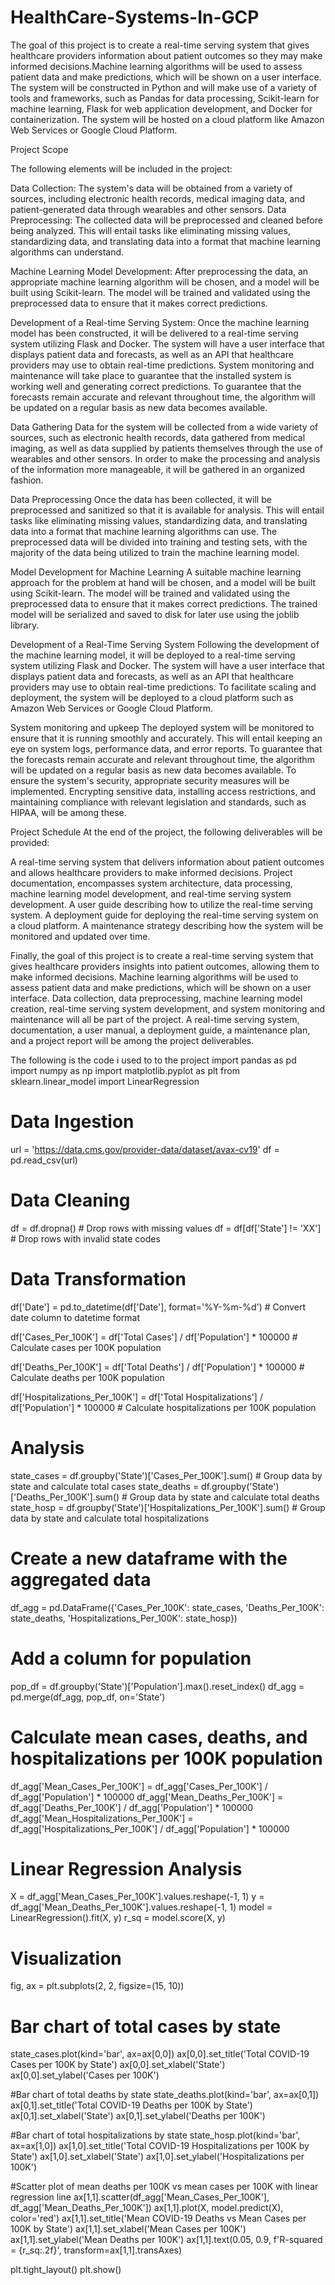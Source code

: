# HealthCare-Systems-In-GCP
The goal of this project is to create a real-time serving system that gives healthcare providers information about patient outcomes so they may make informed decisions.Machine learning algorithms will be used to assess patient data and make predictions, which will be shown on a user interface.
The system will be constructed in Python and will make use of a variety of tools and frameworks, such as Pandas for data processing, Scikit-learn for machine learning, Flask for web application development, and Docker for containerization. The system will be hosted on a cloud platform like Amazon Web Services or Google Cloud Platform.

Project Scope

The following elements will be included in the project:

Data Collection: The system's data will be obtained from a variety of sources, including electronic health records, medical imaging data, and patient-generated data through wearables and other sensors.
Data Preprocessing: The collected data will be preprocessed and cleaned before being analyzed. This will entail tasks like eliminating missing values, standardizing data, and translating data into a format that machine learning algorithms can understand.

Machine Learning Model Development: After preprocessing the data, an appropriate machine learning algorithm will be chosen, and a model will be built using Scikit-learn. The model will be trained and validated using the preprocessed data to ensure that it makes correct predictions.

Development of a Real-time Serving System: Once the machine learning model has been constructed, it will be delivered to a real-time serving system utilizing Flask and Docker. The system will have a user interface that displays patient data and forecasts, as well as an API that healthcare providers may use to obtain real-time predictions. System monitoring and maintenance will take place to guarantee that the installed system is working well and generating correct predictions. To guarantee that the forecasts remain accurate and relevant throughout time, the algorithm will be updated on a regular basis as new data becomes available.

Data Gathering
Data for the system will be collected from a wide variety of sources, such as electronic health records, data gathered from medical imaging, as well as data supplied by patients themselves through the use of wearables and other sensors. In order to make the processing and analysis of the information more manageable, it will be gathered in an organized fashion.

Data Preprocessing
Once the data has been collected, it will be preprocessed and sanitized so that it is available for analysis. This will entail tasks like eliminating missing values, standardizing data, and translating data into a format that machine learning algorithms can use. The preprocessed data will be divided into training and testing sets, with the majority of the data being utilized to train the machine learning model.

Model Development for Machine Learning
A suitable machine learning approach for the problem at hand will be chosen, and a model will be built using Scikit-learn. The model will be trained and validated using the preprocessed data to ensure that it makes correct predictions. The trained model will be serialized and saved to disk for later use using the joblib library.

Development of a Real-Time Serving System
Following the development of the machine learning model, it will be deployed to a real-time serving system utilizing Flask and Docker. The system will have a user interface that displays patient data and forecasts, as well as an API that healthcare providers may use to obtain real-time predictions. To facilitate scaling and deployment, the system will be deployed to a cloud platform such as Amazon Web Services or Google Cloud Platform.

System monitoring and upkeep
The deployed system will be monitored to ensure that it is running smoothly and accurately. This will entail keeping an eye on system logs, performance data, and error reports. To guarantee that the forecasts remain accurate and relevant throughout time, the algorithm will be updated on a regular basis as new data becomes available.
To ensure the system's security, appropriate security measures will be implemented. Encrypting sensitive data, installing access restrictions, and maintaining compliance with relevant legislation and standards, such as HIPAA, will be among these.

Project Schedule
At the end of the project, the following deliverables will be provided:

A real-time serving system that delivers information about patient outcomes and allows healthcare providers to make informed decisions.
Project documentation, encompasses system architecture, data processing, machine learning model development, and real-time serving system development.
A user guide describing how to utilize the real-time serving system.
A deployment guide for deploying the real-time serving system on a cloud platform.
A maintenance strategy describing how the system will be monitored and updated over time.

Finally, the goal of this project is to create a real-time serving system that gives healthcare providers insights into patient outcomes, allowing them to make informed decisions. Machine learning algorithms will be used to assess patient data and make predictions, which will be shown on a user interface. Data collection, data preprocessing, machine learning model creation, real-time serving system development, and system monitoring and maintenance will all be part of the project. A real-time serving system, documentation, a user manual, a deployment guide, a maintenance plan, and a project report will be among the project deliverables.

The following is the code i used to to the project
import pandas as pd
import numpy as np
import matplotlib.pyplot as plt
from sklearn.linear_model import LinearRegression

# Data Ingestion
url = 'https://data.cms.gov/provider-data/dataset/avax-cv19'
df = pd.read_csv(url)

# Data Cleaning
df = df.dropna()  # Drop rows with missing values
df = df[df['State'] != 'XX']  # Drop rows with invalid state codes

# Data Transformation
df['Date'] = pd.to_datetime(df['Date'], format='%Y-%m-%d')  # Convert date column to datetime format

df['Cases_Per_100K'] = df['Total Cases'] / df['Population'] * 100000  # Calculate cases per 100K population

df['Deaths_Per_100K'] = df['Total Deaths'] / df['Population'] * 100000  # Calculate deaths per 100K population

df['Hospitalizations_Per_100K'] = df['Total Hospitalizations'] / df['Population'] * 100000  # Calculate hospitalizations per 100K population

# Analysis
state_cases = df.groupby('State')['Cases_Per_100K'].sum()  # Group data by state and calculate total cases
state_deaths = df.groupby('State')['Deaths_Per_100K'].sum()  # Group data by state and calculate total deaths
state_hosp = df.groupby('State')['Hospitalizations_Per_100K'].sum()  # Group data by state and calculate total hospitalizations

# Create a new dataframe with the aggregated data
df_agg = pd.DataFrame({'Cases_Per_100K': state_cases, 'Deaths_Per_100K': state_deaths, 
                       'Hospitalizations_Per_100K': state_hosp})

# Add a column for population
pop_df = df.groupby('State')['Population'].max().reset_index()
df_agg = pd.merge(df_agg, pop_df, on='State')

# Calculate mean cases, deaths, and hospitalizations per 100K population
df_agg['Mean_Cases_Per_100K'] = df_agg['Cases_Per_100K'] / df_agg['Population'] * 100000
df_agg['Mean_Deaths_Per_100K'] = df_agg['Deaths_Per_100K'] / df_agg['Population'] * 100000
df_agg['Mean_Hospitalizations_Per_100K'] = df_agg['Hospitalizations_Per_100K'] / df_agg['Population'] * 100000

# Linear Regression Analysis
X = df_agg['Mean_Cases_Per_100K'].values.reshape(-1, 1)
y = df_agg['Mean_Deaths_Per_100K'].values.reshape(-1, 1)
model = LinearRegression().fit(X, y)
r_sq = model.score(X, y)

# Visualization
fig, ax = plt.subplots(2, 2, figsize=(15, 10))

# Bar chart of total cases by state
state_cases.plot(kind='bar', ax=ax[0,0])
ax[0,0].set_title('Total COVID-19 Cases per 100K by State')
ax[0,0].set_xlabel('State')
ax[0,0].set_ylabel('Cases per 100K')

#Bar chart of total deaths by state
state_deaths.plot(kind='bar', ax=ax[0,1])
ax[0,1].set_title('Total COVID-19 Deaths per 100K by State')
ax[0,1].set_xlabel('State')
ax[0,1].set_ylabel('Deaths per 100K')

#Bar chart of total hospitalizations by state
state_hosp.plot(kind='bar', ax=ax[1,0])
ax[1,0].set_title('Total COVID-19 Hospitalizations per 100K by State')
ax[1,0].set_xlabel('State')
ax[1,0].set_ylabel('Hospitalizations per 100K')

#Scatter plot of mean deaths per 100K vs mean cases per 100K with linear regression line
ax[1,1].scatter(df_agg['Mean_Cases_Per_100K'], df_agg['Mean_Deaths_Per_100K'])
ax[1,1].plot(X, model.predict(X), color='red')
ax[1,1].set_title('Mean COVID-19 Deaths vs Mean Cases per 100K by State')
ax[1,1].set_xlabel('Mean Cases per 100K')
ax[1,1].set_ylabel('Mean Deaths per 100K')
ax[1,1].text(0.05, 0.9, f'R-squared = {r_sq:.2f}', transform=ax[1,1].transAxes)

plt.tight_layout()
plt.show()
